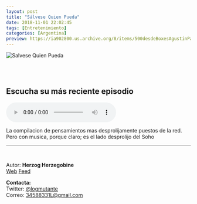 ```yaml
---
layout: post
title: "Sálvese Quien Pueda"
date: 2018-11-01 22:02:45
tags: [Entretenimiento]
categories: [Argentina]
preview: https://ia902800.us.archive.org/8/items/500desdeBoxesAgustinPalmeiro/300Up-HerzogHerzegobine.jpg
---
```


![Salvese Quien Pueda](https://ia902800.us.archive.org/8/items/500desdeBoxesAgustinPalmeiro/500Up-HerzogHerzegobine.jpg)

<br/>
<br/>

## Escucha su más reciente episodio

<!--reproductor-feed=http://ar.ivoox.com/es/salvese-quien-pueda-el-podcast_fg_f1482016_filtro_1.xml-->
<!--reproductor-start-->
<audio id="audio" preload="auto" controls="" src="http://ar.ivoox.com/es/salvese-quien-pueda-agente-agente-arresteme-pronto_mf_30615574_feed_1.mp3"></audio>
<!--reproductor-end-->

La compilacion de pensamientos mas desprolijamente puestos de la red. Pero con musica, porque claro; es el lado desprolijo del Soho

_ _ _

<br>

Autor: **Herzog Herzegobine**  
[Web](https://www.facebook.com/SQPSalveseQuien/)
[Feed](http://ar.ivoox.com/es/salvese-quien-pueda-el-podcast_fg_f1482016_filtro_1.xml)  



**Contacta:**  
Twitter: [@logmutante](https://twitter.com/logmutante)  
Correo: [34588331L@gmail.com](mailto:34588331L@gmail.com)  


